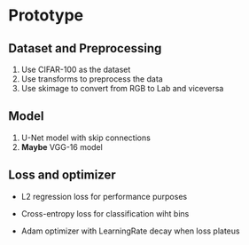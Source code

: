 # Prototype

## Dataset and Preprocessing

1. Use CIFAR-100 as the dataset
2. Use transforms to preprocess the data
3. Use skimage to convert from RGB to Lab and viceversa

## Model

1. U-Net model with skip connections
2. **Maybe** VGG-16 model

## Loss and optimizer

* L2 regression loss for performance purposes
* Cross-entropy loss for classification wiht bins

* Adam optimizer with LearningRate decay when loss plateus